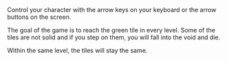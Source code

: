 Control your character with the arrow keys on your keyboard or the arrow buttons on the screen.

The goal of the game is to reach the green tile in every level. Some of the tiles are not solid and if you step on them, you will fall into the void and die.

Within the same level, the tiles will stay the same.